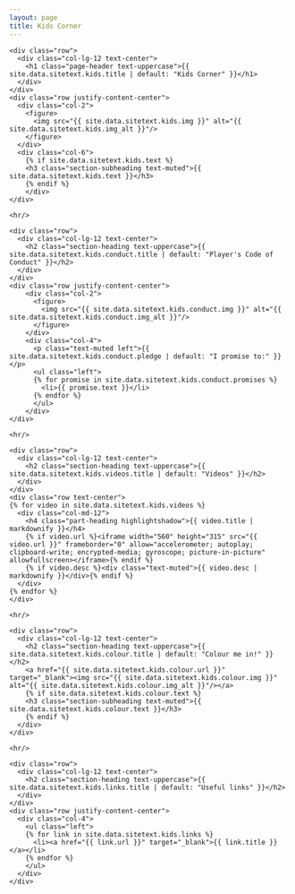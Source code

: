 ```yaml
---
layout: page
title: Kids Corner
---
```

<section class="page-section" id="{{ site.data.sitetext.kids.section | default: "kids" }}">
  <div class="container">

    <div class="row">
      <div class="col-lg-12 text-center">
        <h1 class="page-header text-uppercase">{{ site.data.sitetext.kids.title | default: "Kids Corner" }}</h1>
      </div>
    </div>
    <div class="row justify-content-center">
      <div class="col-2">
        <figure>
          <img src="{{ site.data.sitetext.kids.img }}" alt="{{ site.data.sitetext.kids.img_alt }}"/>
        </figure>
      </div>
      <div class="col-6">    
        {% if site.data.sitetext.kids.text %}
        <h3 class="section-subheading text-muted">{{ site.data.sitetext.kids.text }}</h3>
        {% endif %}
        </div>
    </div>

    <hr/>

    <div class="row">
      <div class="col-lg-12 text-center">
        <h2 class="section-heading text-uppercase">{{ site.data.sitetext.kids.conduct.title | default: "Player's Code of Conduct" }}</h2>
      </div>
    </div>
    <div class="row justify-content-center">
        <div class="col-2">
          <figure>
            <img src="{{ site.data.sitetext.kids.conduct.img }}" alt="{{ site.data.sitetext.kids.conduct.img_alt }}"/>
          </figure>
        </div>
        <div class="col-4">
          <p class="text-muted left">{{ site.data.sitetext.kids.conduct.pledge | default: "I promise to:" }}</p>
          <ul class="left">
          {% for promise in site.data.sitetext.kids.conduct.promises %}
            <li>{{ promise.text }}</li>
          {% endfor %}
          </ul>
        </div>
    </div>

    <hr/>

    <div class="row">
      <div class="col-lg-12 text-center">
        <h2 class="section-heading text-uppercase">{{ site.data.sitetext.kids.videos.title | default: "Videos" }}</h2>
      </div>
    </div>
    <div class="row text-center">
    {% for video in site.data.sitetext.kids.videos %}
      <div class="col-md-12">
        <h4 class="part-heading highlightshadow">{{ video.title | markdownify }}</h4>
        {% if video.url %}<iframe width="560" height="315" src="{{ video.url }}" frameborder="0" allow="accelerometer; autoplay; clipboard-write; encrypted-media; gyroscope; picture-in-picture" allowfullscreen></iframe>{% endif %}
        {% if video.desc %}<div class="text-muted">{{ video.desc | markdownify }}</div>{% endif %}
      </div>
    {% endfor %}
    </div>

    <hr/> 

    <div class="row">
      <div class="col-lg-12 text-center">
        <h2 class="section-heading text-uppercase">{{ site.data.sitetext.kids.colour.title | default: "Colour me in!" }}</h2>
        <a href="{{ site.data.sitetext.kids.colour.url }}" target="_blank"><img src="{{ site.data.sitetext.kids.colour.img }}" alt="{{ site.data.sitetext.kids.colour.img_alt }}"/></a>
        {% if site.data.sitetext.kids.colour.text %}
        <h3 class="section-subheading text-muted">{{ site.data.sitetext.kids.colour.text }}</h3>
        {% endif %}
      </div>
    </div>

    <hr/>

    <div class="row">
      <div class="col-lg-12 text-center">
        <h2 class="section-heading text-uppercase">{{ site.data.sitetext.kids.links.title | default: "Useful links" }}</h2>
      </div>
    </div>
    <div class="row justify-content-center">
      <div class="col-4">
        <ul class="left">
        {% for link in site.data.sitetext.kids.links %}
          <li><a href="{{ link.url }}" target="_blank">{{ link.title }}</a></li>
        {% endfor %}
        </ul>
      </div>
    </div>

  </div>
</section>

